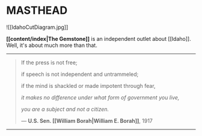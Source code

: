 # MASTHEAD

![[IdahoCutDiagram.jpg]]

**[[content/index|The Gemstone]]** is an independent outlet about [[Idaho]]. Well, it's about much more than that.

---

>If the press is not free; 
>
>if speech is not independent and untrammeled; 
>
>if the mind is shackled or made impotent through fear, 
>
>*it makes no difference under what form of government you live,* 
>
>*you are a subject and not a citizen.*
>
>— **U.S. Sen. [[William Borah|William E. Borah]]**, 1917

--- 

